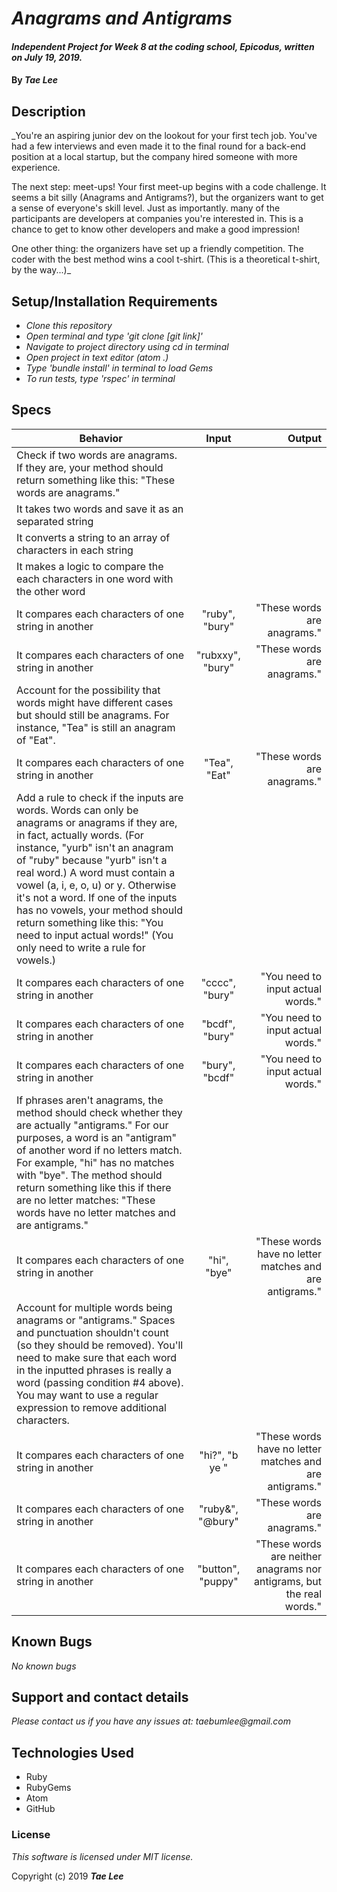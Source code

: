 # _Anagrams and Antigrams_

#### _Independent Project for Week 8 at the coding school, Epicodus, written on July 19, 2019._

#### By _**Tae Lee**_

## Description

_You're an aspiring junior dev on the lookout for your first tech job. You've had a few interviews and even made it to the final round for a back-end position at a local startup, but the company hired someone with more experience.

The next step: meet-ups! Your first meet-up begins with a code challenge. It seems a bit silly (Anagrams and Antigrams?), but the organizers want to get a sense of everyone's skill level. Just as importantly. many of the participants are developers at companies you're interested in. This is a chance to get to know other developers and make a good impression!

One other thing: the organizers have set up a friendly competition. The coder with the best method wins a cool t-shirt. (This is a theoretical t-shirt, by the way...)_

## Setup/Installation Requirements

* _Clone this repository_
* _Open terminal and type 'git clone [git link]'_
* _Navigate to project directory using cd in terminal_
* _Open project in text editor (atom .)_
* _Type 'bundle install' in terminal to load Gems_
* _To run tests, type 'rspec' in terminal_

## Specs
| Behavior      | Input         | Output |
| ------------- |:-------------:| ------:|
| Check if two words are anagrams. If they are, your method should return something like this: "These words are anagrams." |
| It takes two words and save it as an separated string |
| It converts a string to an array of characters in each string |
| It makes a logic to compare the each characters in one word with the other word |
| It compares each characters of one string in another | "ruby", "bury" | "These words are anagrams." |
| It compares each characters of one string in another | "rubxxy", "bury" | "These words are anagrams." |
| Account for the possibility that words might have different cases but should still be anagrams. For instance, "Tea" is still an anagram of "Eat". |
| It compares each characters of one string in another | "Tea", "Eat" | "These words are anagrams." |
| Add a rule to check if the inputs are words. Words can only be anagrams or anagrams if they are, in fact, actually words. (For instance, "yurb" isn't an anagram of "ruby" because "yurb" isn't a real word.) A word must contain a vowel (a, i, e, o, u) or y. Otherwise it's not a word. If one of the inputs has no vowels, your method should return something like this: "You need to input actual words!" (You only need to write a rule for vowels.) |
| It compares each characters of one string in another | "cccc", "bury" | "You need to input actual words." |
| It compares each characters of one string in another | "bcdf", "bury" | "You need to input actual words." |
| It compares each characters of one string in another | "bury", "bcdf" | "You need to input actual words." |
| If phrases aren't anagrams, the method should check whether they are actually "antigrams." For our purposes, a word is an "antigram" of another word if no letters match. For example, "hi" has no matches with "bye". The method should return something like this if there are no letter matches: "These words have no letter matches and are antigrams." |
| It compares each characters of one string in another | "hi", "bye" | "These words have no letter matches and are antigrams." |
| Account for multiple words being anagrams or "antigrams." Spaces and punctuation shouldn't count (so they should be removed). You'll need to make sure that each word in the inputted phrases is really a word (passing condition #4 above). You may want to use a regular expression to remove additional characters. |
| It compares each characters of one string in another | "hi?", "b ye " | "These words have no letter matches and are antigrams." |
| It compares each characters of one string in another | "ruby&", "@bury" | "These words are anagrams." |
| It compares each characters of one string in another | "button", "puppy" | "These words are neither anagrams nor antigrams, but the real words." |


## Known Bugs

_No known bugs_

## Support and contact details

_Please contact us if you have any issues at: taebumlee@gmail.com_

## Technologies Used

* Ruby
* RubyGems
* Atom
* GitHub

### License
_This software is licensed under MIT license._

Copyright (c) 2019 **_Tae Lee_**
